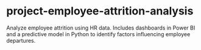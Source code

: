 # project-employee-attrition-analysis
Analyze employee attrition using HR data. Includes dashboards in Power BI and a predictive model in Python to identify factors influencing employee departures.
